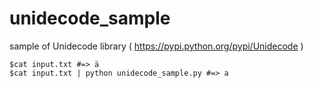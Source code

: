 # unidecode_sample
sample of Unidecode library ( <https://pypi.python.org/pypi/Unidecode> )

`$cat input.txt #=> ä`  
`$cat input.txt | python unidecode_sample.py #=> a`


